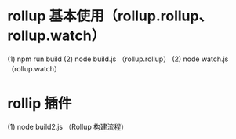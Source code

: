 # rollup 基本使用（rollup.rollup、rollup.watch）
(1) npm run build
(2) node build.js       （rollup.rollup）
(2) node watch.js       （rollup.watch）

# rollip 插件
(1) node build2.js      （Rollup 构建流程）